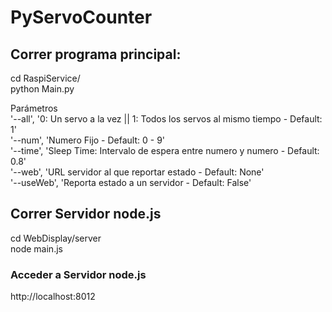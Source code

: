 # PyServoCounter
## Correr programa principal:  
cd RaspiService/  
python Main.py  
  
Parámetros      
'--all', '0: Un servo a la vez || 1: Todos los servos al mismo tiempo - Default: 1'   
'--num', 'Numero Fijo - Default: 0 - 9'   
'--time', 'Sleep Time: Intervalo de espera entre numero y numero - Default: 0.8'    
'--web', 'URL servidor al que reportar estado - Default: None'    
'--useWeb', 'Reporta estado a un servidor - Default: False'   

## Correr Servidor node.js  
cd WebDisplay/server    
node main.js    

### Acceder a Servidor node.js  
http://localhost:8012 

